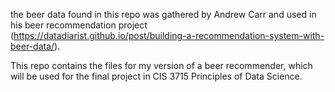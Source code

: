 the beer data found in this repo was gathered by Andrew Carr and used in his beer recommendation project (https://datadiarist.github.io/post/building-a-recommendation-system-with-beer-data/).


This repo contains the files for my version of a beer recommender, which will be used for the final project in CIS 3715 Principles of Data Science. 
